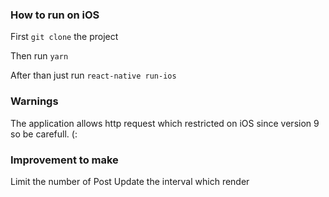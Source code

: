 ### How to run on iOS
First `git clone` the project

Then run `yarn`

After than just run `react-native run-ios`


### Warnings

The application allows http request which restricted on iOS since version 9 so be carefull. (:

### Improvement to make
Limit the number of Post
Update the interval which render